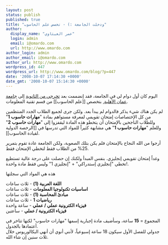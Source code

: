 ```yaml
---
layout: post
status: publish
published: true
title: "ودخلت الجامعة :) - تخصص علم الحاسوب"
author:
  display_name: "عمر العيثاوي"
  login: admin
  email: i@omardo.com
  url: http://www.omardo.com
author_login: admin
author_email: i@omardo.com
author_url: http://www.omardo.com
wordpress_id: 447
wordpress_url: http://www.omardo.com/blog/?p=447
date: '2008-10-07 17:14:30 +0000'
date_gmt: '2008-10-07 15:14:30 +0000'
---
```

<p>اليوم كان أول دوام لي في الجامعة، فقد إنضممت بعد <a href="www.omardo.com/blog/archives/81">تخرجي من الثانوية</a> إلى <a href="http://www.ammanu.edu.jo/">جامعة عمان الأهلية</a>, بتخصص [[علم الحاسوب]] من قسم تقنية المعلومات.</p>
<p>لم يكن هناك شيء يذكر فالدوام لم يبدأ بعد. ولكن جرى لجميع الطلاب الجدد المنتظمين من كل الإختصاصات إمتحان تقويمي لمعرفة مستواهم بمادة "<strong>مهارات حاسوب 1</strong>" وللطلاب الناجحين بالإمتحان أن يتخطو هذه المادة ليقفزوا إلى "<strong>مهارات حاسوب 2</strong>" وللعلم "<strong>مهارات حاسوب 1</strong>" هي مشابهة كثيراً للمواد التي تدرسها في [[الرخصة الدولية لقيادة الحاسوب]].<!--more--></p>
<p>أرجوا من الله النجاح بالإمتحان فلم يكن بتلك الصعوبة، ولكن الجامعة عادة تقوم بتمرير 25% من الطلاب فقط لتخطي الإمتحان فقط.</p>
<p>وغداً إمتحان تقويمي إنجليزي. بنفس المبدأ ولكنك إن حصلت على درجة عالية تستطيع تخطي "إنجليزي إستدراكي" + "إنجليزي 1" وليس فقط مادة واحدة!.</p>
<p>هذه هي المواد التي سجلتها</p>
<p><strong>اللغة العربية (1)</strong> - ثلاث ساعات<br />
<strong>اساسيات تكنولوجيا المعلومات</strong> - ثلاث ساعات<br />
<strong>مبادئ المحاسبة (1)</strong> - ثلاث ساعات<br />
<strong>رياضيات 1</strong> - ثلاث ساعات<br />
<strong>فيزياء الكترونية عملي / عملي</strong> - ساعة واحدة<br />
<strong>فيزياء الكترونية / عملي</strong> - ساعتين</p>
<p>المجموع = <strong>15</strong> ساعة، وسأضيف مادة إجبارية إسمها "مهارات حاسوب" لكنها تتاخر في أعتمادها بالجدول.<br />
جدولي للفصل الأول سيكون 18 ساعة إسبوعياً، لأنني أنوي أن أنهي البكالوريوس خلال ثلاث سنين إن شاء الله.</p>
